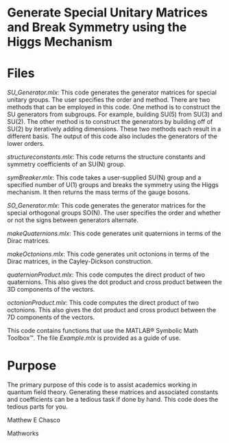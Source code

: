 # Generate Special Unitary Matrices and Break Symmetry using the Higgs Mechanism

# Files
*SU_Generator.mlx*:
This code generates the generator matrices for special unitary groups. The user specifies the order and method.
There are two methods that can be employed in this code. One method is to construct the SU generators from subgroups. For example, building SU(5) from SU(3) and SU(2). The other method is to construct the generators by building off of SU(2) by iteratively adding dimensions. These two methods each result in a different basis. The output of this code also includes the generators of the lower orders.

*structureconstants.mlx*:
This code returns the structure constants and symmetry coefficients of an SU(N) group.

*symBreaker.mlx*:
This code takes a user-supplied SU(N) group and a specified number of U(1) groups and breaks the symmetry using the Higgs mechanism. It then returns the mass terms of the gauge bosons.

*SO_Generator.mlx*:
This code generates the generator matrices for the special orthogonal groups SO(N). The user specifies the order and whether or not the signs between generators alternate.

*makeQuaternions.mlx*:
This code generates unit quaternions in terms of the Dirac matrices.

*makeOctonions.mlx*:
This code generates unit octonions in terms of the Dirac matrices, in the Cayley-Dickson construction.

*quaternionProduct.mlx*:
This code computes the direct product of two quaternions. This also gives the dot product and cross product between the 3D components of the vectors.

*octonionProduct.mlx*:
This code computes the direct product of two octonions. This also gives the dot product and cross product between the 7D components of the vectors.

This code contains functions that use the MATLAB® Symbolic Math Toolbox™.
The file *Example.mlx* is provided as a guide of use.

# Purpose
The primary purpose of this code is to assist academics working in quantum field theory. Generating these matrices and associated constants and coefficients can be a tedious task if done by hand. This code does the tedious parts for you.

Matthew E Chasco

Mathworks
